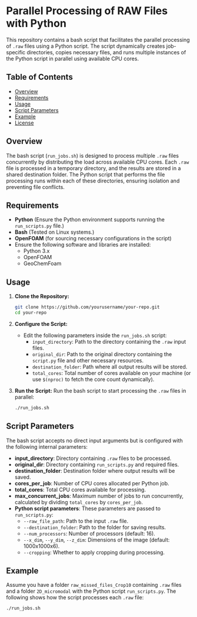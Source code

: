 # Parallel Processing of RAW Files with Python

This repository contains a bash script that facilitates the parallel processing of `.raw` files using a Python script. The script dynamically creates job-specific directories, copies necessary files, and runs multiple instances of the Python script in parallel using available CPU cores.

## Table of Contents
- [Overview](#overview)
- [Requirements](#requirements)
- [Usage](#usage)
- [Script Parameters](#script-parameters)
- [Example](#example)
- [License](#license)

## Overview
The bash script (`run_jobs.sh`) is designed to process multiple `.raw` files concurrently by distributing the load across available CPU cores. Each `.raw` file is processed in a temporary directory, and the results are stored in a shared destination folder. The Python script that performs the file processing runs within each of these directories, ensuring isolation and preventing file conflicts.

## Requirements
- **Python** (Ensure the Python environment supports running the `run_scripts.py` file.)
- **Bash** (Tested on Linux systems.)
- **OpenFOAM** (for sourcing necessary configurations in the script)
- Ensure the following software and libraries are installed:
  - Python 3.x
  - OpenFOAM
  - GeoChemFoam

## Usage

1. **Clone the Repository:**
    ```bash
    git clone https://github.com/yourusername/your-repo.git
    cd your-repo
    ```

2. **Configure the Script:**
    - Edit the following parameters inside the `run_jobs.sh` script:
      - `input_directory`: Path to the directory containing the `.raw` input files.
      - `original_dir`: Path to the original directory containing the `script.py` file and other necessary resources.
      - `destination_folder`: Path where all output results will be stored.
      - `total_cores`: Total number of cores available on your machine (or use `$(nproc)` to fetch the core count dynamically).
      
3. **Run the Script:**
    Run the bash script to start processing the `.raw` files in parallel:
    ```bash
    ./run_jobs.sh
    ```

## Script Parameters

The bash script accepts no direct input arguments but is configured with the following internal parameters:

- **input_directory**: Directory containing `.raw` files to be processed.
- **original_dir**: Directory containing `run_scripts.py` and required files.
- **destination_folder**: Destination folder where output results will be saved.
- **cores_per_job**: Number of CPU cores allocated per Python job.
- **total_cores**: Total CPU cores available for processing.
- **max_concurrent_jobs**: Maximum number of jobs to run concurrently, calculated by dividing `total_cores` by `cores_per_job`.
- **Python script parameters**: These parameters are passed to `run_scripts.py`:
  - `--raw_file_path`: Path to the input `.raw` file.
  - `--destination_folder`: Path to the folder for saving results.
  - `--num_processors`: Number of processors (default: 16).
  - `--x_dim`, `--y_dim`, `--z_dim`: Dimensions of the image (default: 1000x1000x6).
  - `--cropping`: Whether to apply cropping during processing.

## Example

Assume you have a folder `raw_missed_files_Crop10` containing `.raw` files and a folder `2D_micromodal` with the Python script `run_scripts.py`. The following shows how the script processes each `.raw` file:

```bash
./run_jobs.sh
